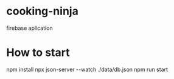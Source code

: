 # cooking-ninja
 firebase aplication


# How to start

npm install
npx json-server --watch ./data/db.json
npm run start
